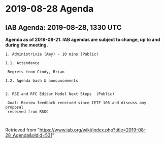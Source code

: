 




2019-08-28 Agenda
=================





IAB Agenda: 2019-08-28, 1330 UTC
--------------------------------


**Agenda as of 2019-08-21. IAB agendas are subject to change, up to and during the meeting.**




```
1. Administrivia (Amy) - 10 mins (Public)

1.1. Attendance

 Regrets from Cindy, Brian

1.2. Agenda bash & announcements


2. RSE and RFC Editor Model Next Steps  (Public)

 Goal: Review feedback received since IETF 105 and discuss any proposal 
 received from RSOC



```





Retrieved from "<https://www.iab.org/wiki/index.php?title=2019-08-28_Agenda&oldid=531>"


